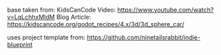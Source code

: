 base taken from:
KidsCanCode
Video:
https://www.youtube.com/watch?v=LqLchhxMldM
Blog Article:
https://kidscancode.org/godot_recipes/4.x/3d/3d_sphere_car/

uses project template from:
https://github.com/ninetailsrabbit/indie-blueprint
